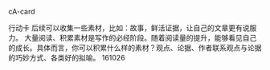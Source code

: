 cA-card

行动卡
后续可以收集一些素材，比如：故事，鲜活证据，让自己的文章更有说服力。
大量阅读、积累素材是写作的必经阶段。随着阅读量的提升，能够看见自己的成长。具体而言，你可以积累什么样的素材？观点、论据、作者联系观点与论据的巧妙方式、各类好的拟喻。
161026
